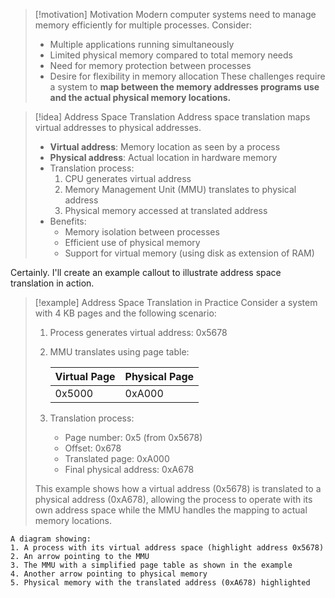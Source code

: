 > [!motivation] Motivation
> Modern computer systems need to manage memory efficiently for multiple processes. Consider:
> - Multiple applications running simultaneously
> - Limited physical memory compared to total memory needs
> - Need for memory protection between processes
> - Desire for flexibility in memory allocation
> These challenges require a system to **map between the memory addresses programs use and the actual physical memory locations.**

> [!idea] Address Space Translation
> Address space translation maps virtual addresses to physical addresses.
> - **Virtual address**: Memory location as seen by a process
> - **Physical address**: Actual location in hardware memory
> - Translation process:
>   1. CPU generates virtual address
>   2. Memory Management Unit (MMU) translates to physical address
>   3. Physical memory accessed at translated address
> - Benefits:
>   - Memory isolation between processes
>   - Efficient use of physical memory
>   - Support for virtual memory (using disk as extension of RAM)

Certainly. I'll create an example callout to illustrate address space translation in action.

> [!example] Address Space Translation in Practice
> Consider a system with 4 KB pages and the following scenario:
> 
> 1. Process generates virtual address: 0x5678
> 2. MMU translates using page table:
> 
>    | Virtual Page | Physical Page |
>    |--------------|---------------|
>    | 0x5000       | 0xA000        |
> 3. Translation process:
>    - Page number: 0x5 (from 0x5678)
>    - Offset: 0x678
>    - Translated page: 0xA000
>    - Final physical address: 0xA678
> 
> This example shows how a virtual address (0x5678) is translated to a physical address (0xA678), allowing the process to operate with its own address space while the MMU handles the mapping to actual memory locations.

```image_goes_here
A diagram showing:
1. A process with its virtual address space (highlight address 0x5678)
2. An arrow pointing to the MMU
3. The MMU with a simplified page table as shown in the example
4. Another arrow pointing to physical memory
5. Physical memory with the translated address (0xA678) highlighted
```

